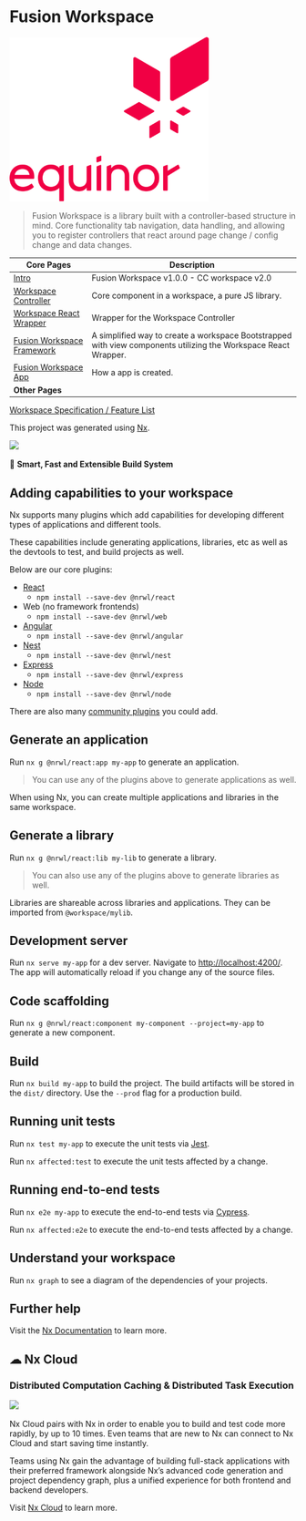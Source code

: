 
# Fusion Workspace

<p style="text-align: left;"><img src="./documentation/images/logo.png" width="350"></p>

> Fusion Workspace is a library built with a controller-based structure in mind. Core functionality tab navigation, data handling, and allowing you to register controllers that react around page change / config change and data changes.

| Core Pages | Description |
|-|-|
[Intro](./documentation/Readme.md) | Fusion Workspace v1.0.0 - CC workspace v2.0
[Workspace Controller](./documentation/WorkspaceController.md) | Core component in a workspace, a pure JS library.
[Workspace React Wrapper](./documentation/WorkspaceReactWrapper.md) | Wrapper for the Workspace Controller
[Fusion Workspace Framework](./documentation/FusionWorkspaceFramework.md) | A simplified way to create a workspace Bootstrapped with view components utilizing the Workspace React Wrapper.
[Fusion Workspace App](./documentation/FusionWorkspaceApp.md) | How a app is created.
|**Other Pages**|
[Workspace Specification / Feature List](./documentation/WorkspaceProjectFeatureList.md)

This project was generated using [Nx](https://nx.dev).

<p style="text-align: left;"><img src="https://raw.githubusercontent.com/nrwl/nx/master/images/nx-logo.png" width="200"></p>

🔎 **Smart, Fast and Extensible Build System**

## Adding capabilities to your workspace

Nx supports many plugins which add capabilities for developing different types of applications and different tools.

These capabilities include generating applications, libraries, etc as well as the devtools to test, and build projects as well.

Below are our core plugins:

- [React](https://reactjs.org)
  - `npm install --save-dev @nrwl/react`
- Web (no framework frontends)
  - `npm install --save-dev @nrwl/web`
- [Angular](https://angular.io)
  - `npm install --save-dev @nrwl/angular`
- [Nest](https://nestjs.com)
  - `npm install --save-dev @nrwl/nest`
- [Express](https://expressjs.com)
  - `npm install --save-dev @nrwl/express`
- [Node](https://nodejs.org)
  - `npm install --save-dev @nrwl/node`

There are also many [community plugins](https://nx.dev/community) you could add.

## Generate an application

Run `nx g @nrwl/react:app my-app` to generate an application.

> You can use any of the plugins above to generate applications as well.

When using Nx, you can create multiple applications and libraries in the same workspace.

## Generate a library

Run `nx g @nrwl/react:lib my-lib` to generate a library.

> You can also use any of the plugins above to generate libraries as well.

Libraries are shareable across libraries and applications. They can be imported from `@workspace/mylib`.

## Development server

Run `nx serve my-app` for a dev server. Navigate to <http://localhost:4200/>. The app will automatically reload if you change any of the source files.

## Code scaffolding

Run `nx g @nrwl/react:component my-component --project=my-app` to generate a new component.

## Build

Run `nx build my-app` to build the project. The build artifacts will be stored in the `dist/` directory. Use the `--prod` flag for a production build.

## Running unit tests

Run `nx test my-app` to execute the unit tests via [Jest](https://jestjs.io).

Run `nx affected:test` to execute the unit tests affected by a change.

## Running end-to-end tests

Run `nx e2e my-app` to execute the end-to-end tests via [Cypress](https://www.cypress.io).

Run `nx affected:e2e` to execute the end-to-end tests affected by a change.

## Understand your workspace

Run `nx graph` to see a diagram of the dependencies of your projects.

## Further help

Visit the [Nx Documentation](https://nx.dev) to learn more.

## ☁ Nx Cloud

### Distributed Computation Caching & Distributed Task Execution

<p style="text-align: left;"><img src="https://raw.githubusercontent.com/nrwl/nx/master/images/nx-cloud-card.png" width="200"></p>

Nx Cloud pairs with Nx in order to enable you to build and test code more rapidly, by up to 10 times. Even teams that are new to Nx can connect to Nx Cloud and start saving time instantly.

Teams using Nx gain the advantage of building full-stack applications with their preferred framework alongside Nx’s advanced code generation and project dependency graph, plus a unified experience for both frontend and backend developers.

Visit [Nx Cloud](https://nx.app/) to learn more.
